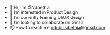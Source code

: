 - 👋 Hi, I’m @Ndbethia
- 👀 I’m interested in Product Design
- 🌱 I’m currently learning UI/UX design
- 💞️ I’m looking to collaborate on Gmail
- 📫 How to reach me ndubuisibethia@gmail.com

<!---
Ndbethia/Ndbethia is a ✨ special ✨ repository because its `README.md` (this file) appears on your GitHub profile.
You can click the Preview link to take a look at your changes.
--->
